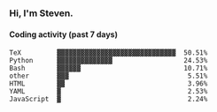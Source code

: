 ### Hi, I'm Steven.

#### Coding activity (past 7 days)
```
TeX         ▓▓▓▓▓▓▓▓▓▓▓▓▓▓▓▓▓▓▓▓▓▓▓▓▓▓▓▓▓▓  50.51%
Python      ▓▓▓▓▓▓▓▓▓▓▓▓▓▓                  24.53%
Bash        ▓▓▓▓▓▓                          10.71%
other       ▓▓▓                              5.51%
HTML        ▓▓                               3.96%
YAML        ▓                                2.53%
JavaScript  ▓                                2.24%
```
